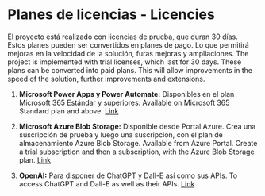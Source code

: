 # Planes de licencias - Licencies

El proyecto está realizado con licencias de prueba, que duran 30 días. Estos planes pueden ser convertidos en planes de pago. Lo que permitirá mejoras en la velocidad de la solución, furas mejoras y ampliaciones.
The project is implemented with trial licenses, which last for 30 days. These plans can be converted into paid plans. This will allow improvements in the speed of the solution, further improvements and extensions.


1. **Microsoft Power Apps y Power Automate:**
Disponibles en el plan Microsoft 365 Estándar y superiores.
Available on Microsoft 365 Standard plan and above.
[Link](https://www.microsoft.com/es-es/microsoft-365/business/compare-all-microsoft-365-business-products-b?ef_id=_k_32b1dff827481a24b4c5b88b9c280450_k_&OCID=AIDcmmwtwnjzy2_SEM__k_32b1dff827481a24b4c5b88b9c280450_k_&msclkid=32b1dff827481a24b4c5b88b9c280450)

 
2. **Microsoft Azure Blob Storage:**
Disponible desde Portal Azure. 
Crea una suscripción de prueba y luego una suscripción, con el plan de almacenamiento Azure Blob Storage.
Available from Azure Portal. 
Create a trial subscription and then a subscription, with the Azure Blob Storage plan.
[Link](https://portal.azure.com/)

 
3. **OpenAI:**
Para disponer de ChatGPT y Dall-E así como sus APIs.
To access ChatGPT and Dall-E as well as their APIs.
[Link](https://platform.openai.com/docs/overview)
